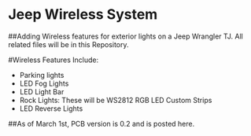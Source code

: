# Jeep Wireless System
##Adding Wireless features for exterior lights on a Jeep Wrangler TJ.  All related files will be in this Repository.

#Wireless Features Include:
* Parking lights
* LED Fog Lights
* LED Light Bar
* Rock Lights: These will be WS2812 RGB LED Custom Strips
* LED Reverse Lights

##As of March 1st, PCB version is 0.2 and is posted here.
